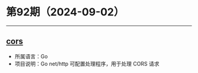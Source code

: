 # 第92期（2024-09-02）

---
## [cors](https://github.com/rs/cors)
- 所属语言：Go
- 项目说明：Go net/http 可配置处理程序，用于处理 CORS 请求
